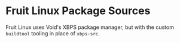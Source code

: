 
# Fruit Linux Package Sources

Fruit Linux uses Void's XBPS package manager, but with the custom `buildtool` tooling in place of `xbps-src`.

